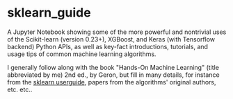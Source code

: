 # sklearn_guide

A Jupyter Notebook showing some of the more powerful and nontrivial uses of the Scikit-learn (version 0.23+), XGBoost, and Keras (with Tensorflow backend) Python APIs, as well as key-fact introductions, tutorials, and usage tips of common machine learning algorithms.

I generally follow along with the book "Hands-On Machine Learning" (title abbreviated by me) 2nd ed., by Geron, but fill in many details, for instance from the  [sklearn userguide](https://scikit-learn.org/stable/user_guide.html), papers from the algorithms' original authors, etc. etc..

